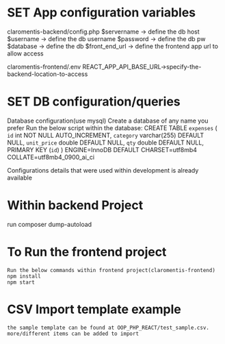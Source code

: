 
# SET App configuration variables
claromentis-backend/config.php
    $servername -> define the db host
    $username -> define the db username
    $password -> define the db pw
    $database -> define the db
    $front_end_url -> define the frontend app url to allow access

claromentis-frontend/.env
    REACT_APP_API_BASE_URL->specify-the-backend-location-to-access

# SET DB configuration/queries
Database configuration(use mysql)
    Create a database of any name you prefer
    Run the below script within the database:
        CREATE TABLE `expenses` (
        `id` int NOT NULL AUTO_INCREMENT,
        `category` varchar(255) DEFAULT NULL,
        `unit_price` double DEFAULT NULL,
        `qty` double DEFAULT NULL,
        PRIMARY KEY (`id`)
        ) ENGINE=InnoDB DEFAULT CHARSET=utf8mb4 COLLATE=utf8mb4_0900_ai_ci

Configurations details that were used within development is already available

# Within backend Project
run composer dump-autoload

# To Run the frontend project
    Run the below commands within frontend project(claromentis-frontend)
    npm install
    npm start

# CSV Import template example
    the sample template can be found at OOP_PHP_REACT/test_sample.csv.
    more/different items can be added to import